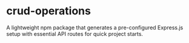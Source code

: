 # crud-operations
A lightweight npm package that generates a pre-configured Express.js setup with essential API routes for quick project starts.
